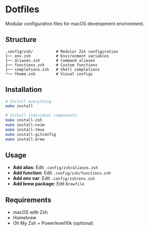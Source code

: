 # Dotfiles

Modular configuration files for macOS development environment.

## Structure

```
.config/zsh/          # Modular Zsh configuration
├── env.zsh           # Environment variables
├── aliases.zsh       # Command aliases
├── functions.zsh     # Custom functions
├── completions.zsh   # Shell completions
└── theme.zsh         # Visual configs
```

## Installation

```bash
# Install everything
make install

# Install individual components
make install-zsh
make install-nvim
make install-tmux
make install-gitconfig
make install-brew
```

## Usage

- **Add alias**: Edit `.config/zsh/aliases.zsh`
- **Add function**: Edit `.config/zsh/functions.zsh`
- **Add env var**: Edit `.config/zsh/env.zsh`
- **Add brew package**: Edit `Brewfile`

## Requirements

- macOS with Zsh
- Homebrew
- Oh My Zsh + Powerlevel10k (optional)
